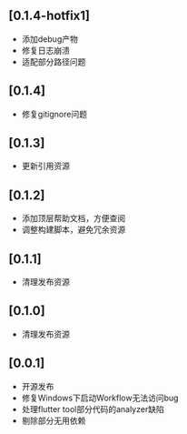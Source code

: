 ## [0.1.4-hotfix1]
* 添加debug产物
* 修复日志崩溃
* 适配部分路径问题

## [0.1.4]
* 修复gitignore问题

## [0.1.3]
* 更新引用资源

## [0.1.2]
* 添加顶层帮助文档，方便查阅
* 调整构建脚本，避免冗余资源

## [0.1.1]
* 清理发布资源

## [0.1.0]
* 清理发布资源

## [0.0.1]
* 开源发布
* 修复Windows下启动Workflow无法访问bug
* 处理flutter tool部分代码的analyzer缺陷
* 剔除部分无用依赖
